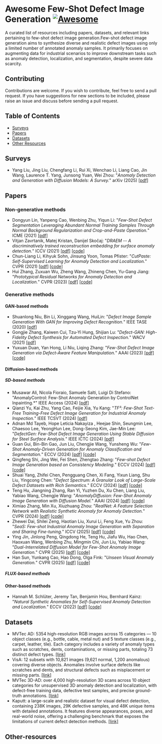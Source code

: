 # Awesome Few-Shot Defect Image Generation  [![Awesome](https://cdn.rawgit.com/sindresorhus/awesome/d7305f38d29fed78fa85652e3a63e154dd8e8829/media/badge.svg)](https://github.com/sindresorhus/awesome)

A curated list of resources including papers, datasets, and relevant links pertaining to few-shot defect image generation.Few-shot defect image generation aims to synthesize diverse and realistic defect images using only a limited number of annotated anomaly samples. It primarily focuses on augmenting data for industrial scenarios to improve downstream tasks such as anomaly detection, localization, and segmentation, despite severe data scarcity.

## Contributing

Contributions are welcome.  If you wish to contribute, feel free to send a pull request. If you have suggestions for new sections to be included, please raise an issue and discuss before sending a pull request.

## Table of Contents
+ [Surveys](#Surveys)
+ [Papers](#Papers)
+ [Datasets](#Datasets)
+ [Other Resources](#Other-resources)

## Surveys
+ Yang Liu, Jing Liu, Chengfang Li, Rui Xi, Wenchao Li, Liang Cao, Jin Wang, Laurence T. Yang, Junsong Yuan, Wei Zhou: "*Anomaly Detection and Generation with Diffusion Models: A Survey.*" arXiv (2025) [[pdf]](https://arxiv.org/pdf/2506.09368)

## Papers

### Non-generative methods
+ Dongyun Lin, Yanpeng Cao, Wenbing Zhu, Yiqun Li: "*Few-Shot Defect Segmentation Leveraging Abundant Normal Training Samples Through Normal Background Regularization and Crop-and-Paste Operation.*" ICME (2021) [[pdf]](https://arxiv.org/pdf/2007.09438)
+ Vitjan Zavrtanik, Matej Kristan, Danijel Skočaj: "*DRAEM -- A discriminatively trained reconstruction embedding for surface anomaly detection.*" ICCV (2021) [[pdf]](https://arxiv.org/pdf/2108.07610) [[code]](https://github.com/VitjanZ/DRAEM)
+ Chun-Liang Li, Kihyuk Sohn, Jinsung Yoon, Tomas Pfister: "*CutPaste: Self-Supervised Learning for Anomaly Detection and Localization.*" CVPR (2021) [[pdf]](https://arxiv.org/pdf/2104.04015) [[code]](https://github.com/LilitYolyan/CutPaste)
+ Hui Zhang, Zuxuan Wu, Zheng Wang, Zhineng Chen, Yu-Gang Jiang: "*Prototypical Residual Networks for Anomaly Detection and Localization.*" CVPR (2023) [[pdf]](https://openaccess.thecvf.com/content/CVPR2023/papers/Zhang_Prototypical_Residual_Networks_for_Anomaly_Detection_and_Localization_CVPR_2023_paper.pdf) [[code]](https://github.com/xcyao00/PRNet)

### Generative methods

#### GAN-based methods
+ Shuanlong Niu, Bin Li, Xinggang Wang, HuiLin: "*Defect Image Sample Generation With GAN for Improving Defect Recognition.*" IEEE TASE (2020) [[pdf]](https://ieeexplore.ieee.org/abstract/document/9000806)
+ Gongjie Zhang, Kaiwen Cui, Tzu-Yi Hung, Shijian Lu: "*Defect-GAN: High-Fidelity Defect Synthesis for Automated Defect Inspection.*" WACV (2021) [[pdf]](https://openaccess.thecvf.com/content/WACV2021/papers/Zhang_Defect-GAN_High-Fidelity_Defect_Synthesis_for_Automated_Defect_Inspection_WACV_2021_paper.pdf)
+ Yuxuan Duan, Yan Hong, Li Niu, Liqing Zhang: "*Few-Shot Defect Image Generation via Defect-Aware Feature Manipulation.*" AAAI (2023) [[pdf]](https://arxiv.org/pdf/2303.02389) [[code]](https://github.com/Ldhlwh/DFMGAN)

#### Diffusion-based methods

##### SD-based methods
+ Musawar Ali, Nicola Fioraio, Samuele Salti, Luigi Di Stefano: "AnomalyControl: Few-Shot Anomaly Generation by ControlNet Inpainting.*" IEEE Access (2024) [[pdf]](https://ieeexplore.ieee.org/document/10806704)
+ Qianzi Yu, Kai Zhu, Yang Cao, Feijie Xia, Yu Kang: "*TF²: Few-Shot Text-Free Training-Free Defect Image Generation for Industrial Anomaly Inspection.*" IEEE TCSVT (2024) [[pdf]](https://ieeexplore.ieee.org/document/10587314)
+ Adnan Md Tayeb, Hope Leticia Nakayiza , Heejae Shin, Seungmin Lee, Chaesoo Lee, YeongHun Lee, Dong-Seong Kim, Jae-Min Lee: "*DefectGen: Few-Shot Defect Image Generation
 Using Stable Diffusion for Steel Surface Analysis.*" IEEE ICTC (2024) [[pdf]](https://ieeexplore.ieee.org/abstract/document/10827273)
+ Guan Gui, Bin-Bin Gao, Jun Liu, Chengjie Wang, Yunsheng Wu: "*Few-Shot Anomaly-Driven Generation for Anomaly Classification and Segmentation.*" ECCV (2024) [[pdf]](https://arxiv.org/pdf/2505.09263) [[code]](https://github.com/gaobb/AnoGen)
+ Qingfeng Shi, Jing Wei, Fei Shen, Zhengtao Zhang: "*Few-shot Defect Image Generation based on Consistency Modeling.*" ECCV (2024) [[pdf]](https://www.ecva.net/papers/eccv_2024/papers_ECCV/papers/09803.pdf) [[code]](https://github.com/FFDD-diffusion/DefectDiffu)
+ Shuai Yang, Zhifei Chen, Pengguang Chen, Xi Fang, Yixun Liang, Shu Liu, Yingcong Chen: "*Defect Spectrum: A Granular Look of Large-Scale Defect Datasets with Rich Semantics.*" ECCV (2024) [[pdf]](https://arxiv.org/pdf/2310.17316) [[code]](https://github.com/EnVision-Research/Defect_Spectrum)
+ Teng Hu, Jiangning Zhang, Ran Yi, Yuzhen Du, Xu Chen, Liang Liu, Yabiao Wang, Chengjie Wang: "*AnomalyDiffusion: Few-Shot Anomaly Image Generation with Diffusion Model.*" AAAI (2024) [[pdf]](https://arxiv.org/pdf/2312.05767) [[code]](https://github.com/sjtuplayer/anomalydiffusion)
+ Ximiao Zhang, Min Xu, Xiuzhuang Zhou: "*RealNet: A Feature Selection Network with Realistic Synthetic Anomaly for Anomaly Detection.*" CVPR (2024) [[pdf]](https://openaccess.thecvf.com/content/CVPR2024/papers/Zhang_RealNet_A_Feature_Selection_Network_with_Realistic_Synthetic_Anomaly_for_CVPR_2024_paper.pdf) [[code]](https://github.com/cnulab/RealNet)
+ Zhewei Dai, Shilei Zeng, Haotian Liu, Xurui Li, Feng Xue, Yu Zhou: "*SeaS: Few-shot Industrial Anomaly Image Generation with Separation and Sharing Fine-tuning.*" ICCV (2025) [[pdf]](https://arxiv.org/pdf/2410.14987) [[code]](https://github.com/HUST-SLOW/SeaS)
+ Ying Jin, Jinlong Peng, Qingdong He, Teng Hu, Jiafu Wu, Hao Chen, Haoxuan Wang, Wenbing Zhu, Mingmin Chi, Jun Liu, Yabiao Wang: "*Dual-Interrelated Diffusion Model for Few-Shot Anomaly Image Generation.*" CVPR (2025) [[pdf]](https://openaccess.thecvf.com/content/CVPR2025/papers/Jin_Dual-Interrelated_Diffusion_Model_for_Few-Shot_Anomaly_Image_Generation_CVPR_2025_paper.pdf) [[code]](https://github.com/yinyjin/DualAnoDiff)
+ Han Sun, Yunkang Cao, Hao Dong, Olga Fink: "*Unseen Visual Anomaly Generation.*" CVPR (2025) [[pdf]](https://openaccess.thecvf.com/content/CVPR2025/papers/Sun_Unseen_Visual_Anomaly_Generation_CVPR_2025_paper.pdf) [[code]](https://github.com/EPFL-IMOS/AnomalyAny)

##### FLUX-based methods
#### Other-based methods
+ Hannah M. Schlüter, Jeremy Tan, Benjamin Hou, Bernhard Kainz: "*Natural Synthetic Anomalies for Self-Supervised Anomaly Detection and Localization.*" ECCV (2022) [[pdf]](https://arxiv.org/pdf/2109.15222) [[code]](https://github.com/hmsch/natural-synthetic-anomalies)

## Datasets
+ MVTec AD:  5354 high-resolution RGB images across 15 categories — 10 object classes (e.g., bottle, cable, metal nut) and 5 texture classes (e.g., carpet, leather, tile). Each category includes a variety of anomaly types such as scratches, dents, contaminations, or missing parts, totaling 73 distinct defect types. [[link]](https://www.mvtec.com/company/research/datasets/mvtec-ad/)
+ VisA:  12 subsets with 10,821 images (9,621 normal, 1,200 anomalous) covering diverse objects. Anomalies involve surface defects like scratches and dents, and structural defects such as misplacement or missing parts. [[link]](https://github.com/amazon-science/spot-diff)
+ MVTec 3D-AD:  over 4,000 high-resolution 3D scans across 10 object categories for unsupervised 3D anomaly detection and localization, with defect-free training data, defective test samples, and precise ground-truth annotations. [[link]](https://www.mvtec.com/company/research/datasets/mvtec-3d-ad)
+ Kaputt:  a large-scale and realistic dataset for visual defect detection, containing 238K images, 29K defective samples, and 48K unique items with detailed annotations. It features diverse appearances, poses, and real-world noise, offering a challenging benchmark that exposes the limitations of current defect detection methods. [[link]](https://www.kaputt-dataset.com/)
## Other-resources
